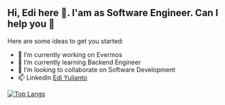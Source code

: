 ## Hi, Edi here 🦘. I'am as Software Engineer. Can I help you 👋

Here are some ideas to get you started:

- 🔭 I’m currently working on Evermos
- 🌱 I’m currently learning Backend Engineer
- 👯 I’m looking to collaborate on Software Development
- 📫 LinkedIn [Edi Yulianto](https://www.linkedin.com/in/ediyulianto/)

[![Top Langs](https://github-readme-stats.vercel.app/api/top-langs/?username=edyulianto&layout=compact)]()
